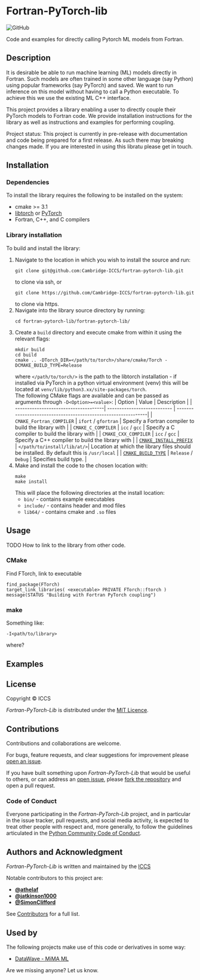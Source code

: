 # Fortran-PyTorch-lib

![GitHub](https://img.shields.io/github/license/Cambridge-ICCS/fortran-pytorch-lib)

Code and examples for directly calling Pytorch ML models from Fortran.


## Description

It is desirable be able to run machine learning (ML) models directly in Fortran.
Such models are often trained in some other language (say Python) using popular frameworks (say PyTorch) and saved.
We want to run inference on this model without having to call a Python executable.
To achieve this we use the existing ML C++ interface.

This project provides a library enabling a user to directly couple their PyTorch models to Fortran code.
We provide installation instructions for the library as well as instructions and examples for performing coupling.

Project status: This project is currently in pre-release with documentation and code being prepared for a first release.
As such there may breaking changes made.
If you are interested in using this libratu please get in touch.


## Installation

### Dependencies

To install the library requires the following to be installed on the system:

* cmake >= 3.1
* [libtorch](https://pytorch.org/cppdocs/installing.html) or [PyTorch](https://pytorch.org/)
* Fortran, C++, and C compilers

### Library installation

To build and install the library:

1. Navigate to the location in which you wish to install the source and run:  
    ```
    git clone git@github.com:Cambridge-ICCS/fortran-pytorch-lib.git
    ```
    to clone via ssh, or  
    ```
    git clone https://github.com/Cambridge-ICCS/fortran-pytorch-lib.git
    ```
    to clone via https.
2. Navigate into the library source directory by running:  
    ```
    cd fortran-pytorch-lib/fortran-pytorch-lib/
    ```
3. Create a `build` directory and execute cmake from within it using the relevant flags:  
    ```
    mkdir build
    cd build
    cmake .. -DTorch_DIR=</path/to/torch>/share/cmake/Torch -DCMAKE_BUILD_TYPE=Release
    ```
    where `</path/to/torch/>` is the path to the libtorch installation - if installed via PyTorch in a python virtual environment (venv) this will be located at `venv/lib/python3.xx/site-packages/torch`.  
    The following CMake flags are available and can be passed as arguments through `-D<Option>=<value>`:
    | Option                               | Value                       | Description                                                   |
    | -------------------------------------| --------------------------- | --------------------------------------------------------------|
    | `CMAKE_Fortran_COMPILER`             | `ifort` / `gfortran`        | Specify a Fortran compiler to build the library with          |
    | `CMAKE_C_COMPILER`                   | `icc` / `gcc`               | Specify a C compiler to build the library with                |
    | `CMAKE_CXX_COMPILER`                 | `icc` / `gcc`               | Specify a C++ compiler to build the library with              |
    | [`CMAKE_INSTALL_PREFIX`](https://cmake.org/cmake/help/latest/variable/CMAKE_INSTALL_PREFIX.html) | `</path/to/install/lib/at/>`| Location at which the library files should be installed. By default this is `/usr/local` |
    | [`CMAKE_BUILD_TYPE`](https://cmake.org/cmake/help/latest/variable/CMAKE_BUILD_TYPE.html)         | `Release` / `Debug`         | Specifies build type.     |
4. Make and install the code to the chosen location with:
    ```
    make
    make install
    ```
    This will place the following directories at the install location:  
    * `bin/` - contains example executables
    * `include/` - contains header and mod files
    * `lib64/` - contains cmake and `.so` files


## Usage

TODO How to link to the library from other code.
### CMake
Find FTorch, link to executable
```
find_package(FTorch)
target_link_libraries( <executable> PRIVATE FTorch::ftorch )
message(STATUS "Building with Fortran PyTorch coupling")
```

### make
Something like:
```
-I<path/to/library>
```
where?


## Examples


## License

Copyright &copy; ICCS

*Fortran-PyTorch-Lib* is distributed under the [MIT Licence](https://github.com/Cambridge-ICCS/fortran-pytorch-lib/blob/main/LICENSE).


## Contributions

Contributions and collaborations are welcome.

For bugs, feature requests, and clear suggestions for improvement please
[open an issue](https://github.com/Cambridge-ICCS/fortran-pytorch-lib/issues).

If you have built something upon _Fortran-PyTorch-Lib_ that would be useful to others, or can
address an [open issue](https://github.com/Cambridge-ICCS/fortran-pytorch-lib/issues), please
[fork the repository](https://github.com/Cambridge-ICCS/fortran-pytorch-lib/fork) and open a
pull request.


### Code of Conduct
Everyone participating in the _Fortran-PyTorch-Lib_ project, and in particular in the
issue tracker, pull requests, and social media activity, is expected to treat other
people with respect and, more generally, to follow the guidelines articulated in the
[Python Community Code of Conduct](https://www.python.org/psf/codeofconduct/).


## Authors and Acknowledgment

*Fortran-PyTorch-Lib* is written and maintained by the [ICCS](https://github.com/Cambridge-ICCS)

Notable contributors to this project are:

* [**@athelaf**](https://github.com/athelaf)
* [**@jatkinson1000**](https://github.com/jatkinson1000)
* [**@SimonClifford**](https://github.com/SimonClifford)

See [Contributors](https://github.com/Cambridge-ICCS/fortran-pytorch-lib/graphs/contributors)
for a full list.


## Used by
The following projects make use of this code or derivatives in some way:

* [DataWave - MiMA ML](https://github.com/DataWaveProject/MiMA-machine-learning)

Are we missing anyone? Let us know.



